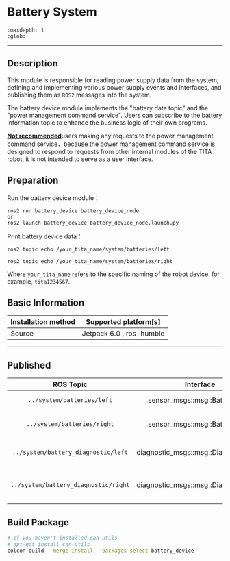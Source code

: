 # Battery System

```{toctree}
:maxdepth: 1
:glob:
```

------
## Description
This module is responsible for reading power supply data from the system, defining and implementing various power supply events and interfaces, and publishing them as `ROS2` messages into the system.

The battery device module implements the "battery data topic" and the "power management command service". Users can subscribe to the battery information topic to enhance the business logic of their own programs.


<u>**Not recommended**</u>users making any requests to the power management command service，because the power management command service is designed to respond to requests from other internal modules of the TITA robot, it is not intended to serve as a user interface.

## Preparation

Run the battery device module：
```
ros2 run battery_device battery_device_node
or
ros2 launch battery_device battery_device_node.launch.py
```

Print battery device data：
```
ros2 topic echo /your_tita_name/system/batteries/left

ros2 topic echo /your_tita_name/system/batteries/right
```

Where `your_tita_name` refers to the specific naming of the robot device, for example, `tita1234567`.

## Basic Information

| Installation method | Supported platform[s]    |
| ------------------- | ------------------------ |
| Source              | Jetpack 6.0 , ros-humble |

------

## Published

| ROS Topic |       Interface        | Frame ID | Description |
| :-------: | :--------------------: | :------: | :---------: |
| `../system/batteries/left`  | sensor_msgs::msg::BatteryState |  left_battery_info  |  left battery data 5Hz  |
| `../system/batteries/right`  | sensor_msgs::msg::BatteryState |  right_battery_info  |  right battery data 5Hz |
| `../system/battery_diagnostic/left`  | diagnostic_msgs::msg::DiagnosticArray |  left_battery_diagnostic_info  |  left battery diagnostic data 5Hz |
| `../system/battery_diagnostic/right`  | diagnostic_msgs::msg::DiagnosticArray |  right_battery_diagnostic_info  |  right battery diagnostic data 5hz |


## Build Package

```bash
# If you haven't installed can-utils
# apt-get install can-utils
colcon build --merge-install --packages-select battery_device
```


